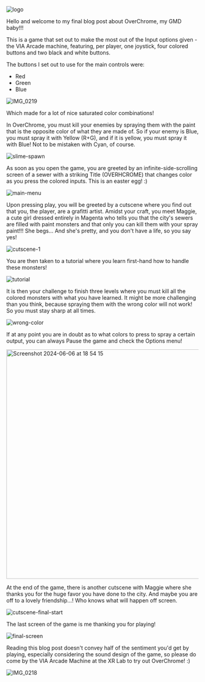 
![logo](https://github.com/laurarebelo/GMD1/assets/91252082/2e393358-d438-4630-968a-5a226913dccc)

Hello and welcome to my final blog post about OverChrome, my GMD baby!!!

This is a game that set out to make the most out of the Input options given - the VIA Arcade machine, featuring, per player, one joystick, four colored buttons and two black and white buttons.

The buttons I set out to use for the main controls were:
- Red
- Green
- Blue

 ![IMG_0219](https://github.com/laurarebelo/GMD1/assets/91252082/d07af476-f831-47b8-8b0b-a7019ce5c036)

Which made for a lot of nice saturated color combinations!

In OverChrome, you must kill your enemies by spraying them with the paint that is the opposite color of what they are made of. So if your enemy is Blue, you must spray it with Yellow (R+G), and if it is yellow, you must spray it with Blue! Not to be mistaken with Cyan, of course.

![slime-spawn](https://github.com/laurarebelo/GMD1/assets/91252082/af463c37-3490-40c2-b6e3-a351a44c33dd)


As soon as you open the game, you are greeted by an infinite-side-scrolling screen of a sewer with a striking Title (OVERHCROME) that changes color as you press the colored inputs. This is an easter egg! :)

![main-menu](https://github.com/laurarebelo/GMD1/assets/91252082/c30f485a-609f-411e-a469-638fd6afe0e1)

Upon pressing play, you will be greeted by a cutscene where you find out that you, the player, are a grafitti artist. Amidst your craft, you meet Maggie, a cute girl dressed entirely in Magenta who tells you that the city's sewers are filled with paint monsters and that only you can kill them with your spray paint!!! She begs... And she's pretty, and you don't have a life, so you say yes!

![cutscene-1](https://github.com/laurarebelo/GMD1/assets/91252082/9e3d2bec-4c65-4aa6-ac2c-6c584515b4c5)

You are then taken to a tutorial where you learn first-hand how to handle these monsters!

![tutorial](https://github.com/laurarebelo/GMD1/assets/91252082/ef4b9192-a307-439b-938e-9114df4f32f2)

It is then your challenge to finish three levels where you must kill all the colored monsters with what you have learned. It might be more challenging than you think, because spraying them with the wrong color will not work! So you must stay sharp at all times.

![wrong-color](https://github.com/laurarebelo/GMD1/assets/91252082/9b6556b6-024a-410a-9384-6323b1e78d16)

If at any point you are in doubt as to what colors to press to spray a certain output, you can always Pause the game and check the Options menu!

<img width="600" alt="Screenshot 2024-06-06 at 18 54 15" src="https://github.com/laurarebelo/GMD1/assets/91252082/efa331de-8764-4d6c-b42e-a8c4b19d67a4">


At the end of the game, there is another cutscene with Maggie where she thanks you for the huge favor you have done to the city. And maybe you are off to a lovely friendship...! Who knows what will happen off screen.

![cutscene-final-start](https://github.com/laurarebelo/GMD1/assets/91252082/b9201809-ccc3-40c5-9c7c-11523147d48a)

The last screen of the game is me thanking you for playing!

![final-screen](https://github.com/laurarebelo/GMD1/assets/91252082/8ed7a210-d9d8-4e3c-9a5e-e10318d91414)

Reading this blog post doesn't convey half of the sentiment you'd get by playing, especially considering the sound design of the game, so please do come by the VIA Arcade Machine at the XR Lab to try out OverChrome! :) 

![IMG_0218](https://github.com/laurarebelo/GMD1/assets/91252082/31f2f191-c279-4394-9cbe-efe9e4103b62)

